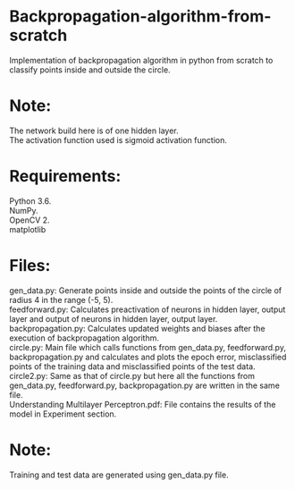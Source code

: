 # Backpropagation-algorithm-from-scratch
Implementation of backpropagation algorithm in python from scratch to classify points inside and outside the circle.

# Note: 
The network build here is of one hidden layer.<br/>
The activation function used is sigmoid activation function.

# Requirements:
Python 3.6. <br/>
NumPy. <br/>
OpenCV 2. <br/>
matplotlib <br/> 

# Files:
gen_data.py: Generate points inside and outside the points of the circle of radius 4 in the range (-5, 5). <br/>
feedforward.py: Calculates preactivation of neurons in hidden layer, output layer and output of neurons in hidden layer, output layer. <br/>
backpropagation.py: Calculates updated weights and biases after the execution of backpropagation algorithm. <br/>
circle.py: Main file which calls functions from gen_data.py, feedforward.py, backpropagation.py and calculates and plots the epoch error, misclassified points of the training data and misclassified points of the test data. <br/>
circle2.py: Same as that of circle.py but here all the functions from gen_data.py, feedforward.py, backpropagation.py are written in the same file. <br/>
Understanding Multilayer Perceptron.pdf: File contains the results of the model in Experiment section. <br/>

# Note: 
Training and test data are generated using gen_data.py file.
